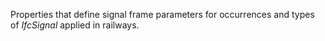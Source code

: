 Properties that define signal frame parameters for occurrences and types of _IfcSignal_ applied in railways.

<!-- end of short definition -->

